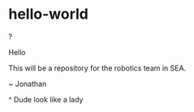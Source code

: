 # hello-world
?

Hello

This will be a repository for the robotics team in SEA.

~ Jonathan

^ Dude look like a lady
